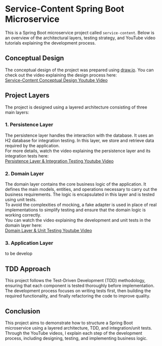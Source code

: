 # Service-Content Spring Boot Microservice

This is a Spring Boot microservice project called `service-content`. Below is an overview of the architectural layers, testing strategy, and YouTube video tutorials explaining the development process.

## Conceptual Design
The conceptual design of the project was prepared using [draw.io](https://app.diagrams.net/). You can check out the video explaining the design process here:  
[Service-Content Conceptual Design Youtube Video](https://youtu.be/esIHPXQXFBE)

## Project Layers

The project is designed using a layered architecture consisting of three main layers:

### 1. Persistence Layer
The persistence layer handles the interaction with the database. It uses an H2 database for integration testing. In this layer, we store and retrieve data required by the application.  
For more details, watch the video explaining the persistence layer and its integration tests here:  
[Persistence Layer & Integration Testing Youtube Video](https://youtu.be/UjsYXY4i99k)

### 2. Domain Layer
The domain layer contains the core business logic of the application. It defines the main models, entities, and operations necessary to carry out the business requirements. The logic is encapsulated in this layer and is tested using unit tests.  
To avoid the complexities of mocking, a fake adapter is used in place of real implementations to simplify testing and ensure that the domain logic is working correctly.  
You can watch the video explaining the development and unit tests in the domain layer here:  
[Domain Layer & Unit Testing Youtube Video](https://youtu.be/W0rDlPMx5lI)

### 3. Application Layer
to be develop

## TDD Approach
This project follows the Test-Driven Development (TDD) methodology, ensuring that each component is tested thoroughly before implementation. The development process focuses on writing tests first, then building the required functionality, and finally refactoring the code to improve quality.

## Conclusion
This project aims to demonstrate how to structure a Spring Boot microservice using a layered architecture, TDD, and integration/unit tests. Through the YouTube videos, I explain each step of the development process, including designing, testing, and implementing business logic. 
